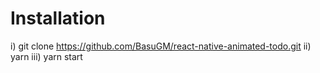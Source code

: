 # Installation

i) git clone https://github.com/BasuGM/react-native-animated-todo.git
ii) yarn
iii) yarn start
